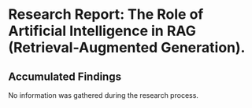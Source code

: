 # Research Report: The Role of Artificial Intelligence in RAG (Retrieval-Augmented Generation).

## Accumulated Findings
No information was gathered during the research process.